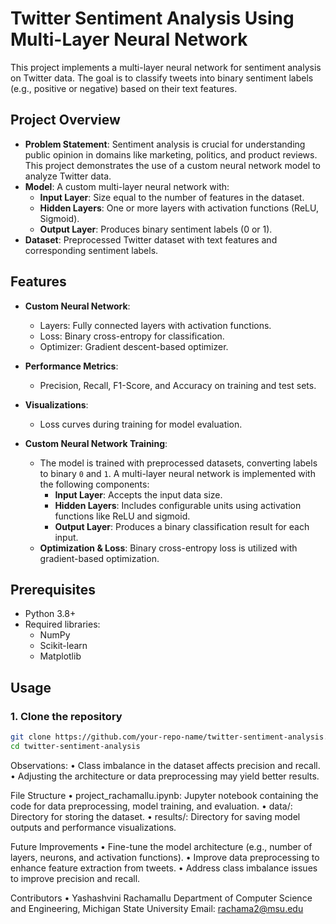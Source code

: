 # Twitter Sentiment Analysis Using Multi-Layer Neural Network

This project implements a multi-layer neural network for sentiment analysis on Twitter data. The goal is to classify tweets into binary sentiment labels (e.g., positive or negative) based on their text features.

## Project Overview

- **Problem Statement**: Sentiment analysis is crucial for understanding public opinion in domains like marketing, politics, and product reviews. This project demonstrates the use of a custom neural network model to analyze Twitter data.
- **Model**: A custom multi-layer neural network with:
  - **Input Layer**: Size equal to the number of features in the dataset.
  - **Hidden Layers**: One or more layers with activation functions (ReLU, Sigmoid).
  - **Output Layer**: Produces binary sentiment labels (0 or 1).
- **Dataset**: Preprocessed Twitter dataset with text features and corresponding sentiment labels.

## Features

- **Custom Neural Network**:
  - Layers: Fully connected layers with activation functions.
  - Loss: Binary cross-entropy for classification.
  - Optimizer: Gradient descent-based optimizer.
- **Performance Metrics**:
  - Precision, Recall, F1-Score, and Accuracy on training and test sets.
- **Visualizations**:
  - Loss curves during training for model evaluation.

- **Custom Neural Network Training**:
  - The model is trained with preprocessed datasets, converting labels to binary `0` and `1`. A multi-layer neural network is implemented with the following components:
    - **Input Layer**: Accepts the input data size.
    - **Hidden Layers**: Includes configurable units using activation functions like ReLU and sigmoid.
    - **Output Layer**: Produces a binary classification result for each input.
  - **Optimization & Loss**: Binary cross-entropy loss is utilized with gradient-based optimization.

## Prerequisites

- Python 3.8+
- Required libraries:
  - NumPy
  - Scikit-learn
  - Matplotlib

## Usage

### 1. Clone the repository
```bash
git clone https://github.com/your-repo-name/twitter-sentiment-analysis.git
cd twitter-sentiment-analysis
```


Observations:
	•	Class imbalance in the dataset affects precision and recall.
	•	Adjusting the architecture or data preprocessing may yield better results.

File Structure
	•	project_rachamallu.ipynb: Jupyter notebook containing the code for data preprocessing, model training, and evaluation.
	•	data/: Directory for storing the dataset.
	•	results/: Directory for saving model outputs and performance visualizations.

Future Improvements
	•	Fine-tune the model architecture (e.g., number of layers, neurons, and activation functions).
	•	Improve data preprocessing to enhance feature extraction from tweets.
	•	Address class imbalance issues to improve precision and recall.

Contributors
	•	Yashashvini Rachamallu
Department of Computer Science and Engineering, Michigan State University
Email: rachama2@msu.edu
